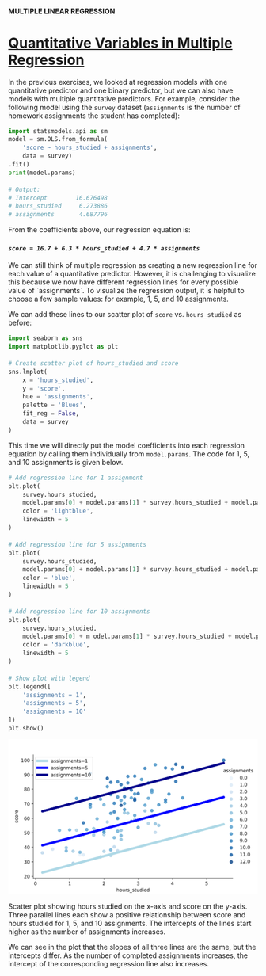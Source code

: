 #### MULTIPLE LINEAR REGRESSION

# [Quantitative Variables in Multiple Regression](https://www.codecademy.com/courses/linear-regression-mssp/lessons/stats-multiple-linear-regression/exercises/quantitative-variables-in-multiple-regression)

In the previous exercises, we looked at regression models with one quantitative predictor and one binary predictor, 
but we can also have models with multiple quantitative predictors. 
For example, consider the following model using the `survey` dataset (`assignments` is the number of homework assignments the student has completed):
```py
import statsmodels.api as sm
model = sm.OLS.from_formula(
    'score ~ hours_studied + assignments', 
    data = survey)
.fit()
print(model.params)
 
# Output:
# Intercept        16.676498
# hours_studied     6.273886
# assignments       4.687796
```

From the coefficients above, our regression equation is:
<h4>
    <p><em><code>score = 16.7 + 6.3 * hours_studied + 4.7 * assignments</code></em></p>
</h4>
We can still think of multiple regression as creating a new regression line for each value of a quantitative predictor. 
However, it is challenging to visualize this because we now have different regression lines for every possible value of `assignments`. 
To visualize the regression output, it is helpful to choose a few sample values: for example, 1, 5, and 10 assignments.

We can add these lines to our scatter plot of `score` vs. `hours_studied` as before:
```py
import seaborn as sns
import matplotlib.pyplot as plt
 
# Create scatter plot of hours_studied and score
sns.lmplot(
    x = 'hours_studied', 
    y = 'score', 
    hue = 'assignments', 
    palette = 'Blues', 
    fit_reg = False, 
    data = survey
)
```
This time we will directly put the model coefficients into each regression equation by calling them individually from `model.params`. 
The code for 1, 5, and 10 assignments is given below.
```py
# Add regression line for 1 assignment
plt.plot(
    survey.hours_studied, 
    model.params[0] + model.params[1] * survey.hours_studied + model.params[2] * 1, 
    color = 'lightblue',
    linewidth = 5
)
 
# Add regression line for 5 assignments
plt.plot(
    survey.hours_studied, 
    model.params[0] + model.params[1] * survey.hours_studied + model.params[2] * 5, 
    color = 'blue',
    linewidth = 5
)
 
# Add regression line for 10 assignments
plt.plot(
    survey.hours_studied, 
    model.params[0] + m odel.params[1] * survey.hours_studied + model.params[2] * 10, 
    color = 'darkblue',
    linewidth = 5
)
 
# Show plot with legend
plt.legend([
    'assignments = 1',
    'assignments = 5', 
    'assignments = 10'
])
plt.show()
```

![scatterplot](e6_quantlines3.svg)

Scatter plot showing hours studied on the x-axis and score on the y-axis. 
Three parallel lines each show a positive relationship between score and hours studied for 1, 5, and 10 assignments. 
The intercepts of the lines start higher as the number of assignments increases.

We can see in the plot that the slopes of all three lines are the same, but the intercepts differ. 
As the number of completed assignments increases, the intercept of the corresponding regression line also increases.
